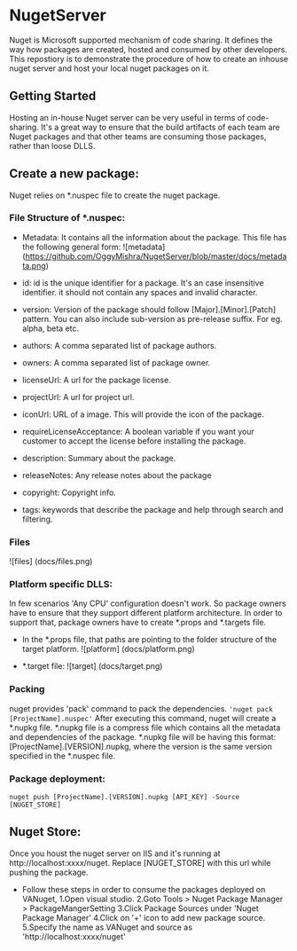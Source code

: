 NugetServer
===========

Nuget is Microsoft supported mechanism of code sharing. It defines the way how packages are created, hosted and consumed by other developers. This repostiory is to demonstrate the procedure of how to create an inhouse nuget server and host your local nuget packages on it.

## Getting Started
Hosting an in-house Nuget server can be very useful in terms of code-sharing. It's a great way to ensure that the build artifacts of each team are Nuget packages and that other teams are consuming those packages, rather than loose DLLS.

## Create a new package:
Nuget relies on *.nuspec file to create the nuget package.
### File Structure of *.nuspec:
- Metadata: It contains all the information about the package. This file has the following general form: 
![metadata] (https://github.com/OggyMishra/NugetServer/blob/master/docs/metadata.png)

- id: id is the unique identifier for a package. It's an case insensitive identifier. it should not contain any spaces and invalid character.
- version: Version of the package should follow [Major].[Minor].[Patch] pattern. You can also include sub-version as pre-release suffix. For eg. alpha, beta etc.
- authors: A comma separated list of package authors.
- owners: A comma separated list of package owner.
- licenseUrl: A url for the package license.
- projectUrl: A url for project url.
- iconUrl: URL of a image. This will provide the icon of the package.
- requireLicenseAcceptance: A boolean variable if you want your customer to accept the license before installing the package.
- description: Summary about the package.
- releaseNotes: Any release notes about the package
- copyright: Copyright info.
- tags: keywords that describe the package and help through search and filtering.

### Files
![files] (docs/files.png)

### Platform specific DLLS:
In few scenarios 'Any CPU' configuration doesn't work. So package owners have to ensure that they support different platform architecture. In order to support that, package owners have to create *.props and *.targets file. 
- In the *.props file, that paths are pointing to the folder structure of the target platform.
![platform] (docs/platform.png)

- *.target file:
![target] (docs/target.png)
### Packing
nuget provides 'pack' command to pack the dependencies.
`'nuget pack [ProjectName].nuspec'`
After executing this command, nuget will create a *.nupkg file. *.nupkg file is a compress file which contains all the metadata and dependencies of the package. *.nupkg file will be having this format: [ProjectName].[VERSION].nupkg, where the version is the same version specified in the *.nuspec file.

### Package deployment:
`nuget push [ProjectName].[VERSION].nupkg [API_KEY] -Source [NUGET_STORE]`

## Nuget Store:
Once you houst the nuget server on IIS and it's running at http://localhost:xxxx/nuget. Replace [NUGET_STORE] with this url while pushing the package.
- Follow these steps in order to consume the packages deployed on VANuget,
1.Open visual studio.
2.Goto Tools > Nuget Package Manager > PackageMangerSetting
3.Click Package Sources under 'Nuget Package Manager'
4.Click on '+' icon to add new package source.
5.Specify the name as VANuget and source as 'http://localhost:xxxx/nuget'
